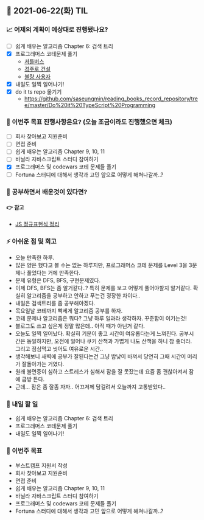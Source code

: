 ## 📆 2021-06-22(화) TIL

### 📈 어제의 계획이 예상대로 진행됐나요?
- [ ] 쉽게 배우는 알고리즘 Chapter 6: 검색 트리
- [x] 프로그래머스 코테문제 풀기
  - [셔틀버스](https://github.com/saseungmin/daily_coding_dojo/tree/master/programmers/Level%203/%5B1%EC%B0%A8%5D%EC%85%94%ED%8B%80%EB%B2%84%EC%8A%A4)
  - [경주로 건설](https://github.com/saseungmin/daily_coding_dojo/tree/master/programmers/Level%203/%EA%B2%BD%EC%A3%BC%EB%A1%9C%20%EA%B1%B4%EC%84%A4)
  - [불량 사용자](https://github.com/saseungmin/daily_coding_dojo/tree/master/programmers/Level%203/%EB%B6%88%EB%9F%89%20%EC%82%AC%EC%9A%A9%EC%9E%90)
- [x] 내일도 일찍 일어나기!
- [x] do it ts repo 옮기기
  - https://github.com/saseungmin/reading_books_record_repository/tree/master/Do%20it%20TypeScript%20Programming

### 🦄 이번주 목표 진행사항은요? (오늘 조금이라도 진행했으면 체크)
- [ ] 회사 찾아보고 지원준비
- [ ] 면접 준비
- [ ] 쉽게 배우는 알고리즘 Chapter 9, 10, 11
- [ ] 바닐라 자바스크립트 스터디 참여하기
- [x] 프로그래머스 및 codewars 코테 문제들 풀기
- [ ] Fortuna 스터디에 대해서 생각과 고민 앞으로 어떻게 해쳐나갈까..?

### 🤔 공부하면서 배운것이 있다면?

#### 👉 참고
- [JS 정규표현식 정리](https://velog.io/@gytlr01/%EC%9E%90%EB%B0%94%EC%8A%A4%ED%81%AC%EB%A6%BD%ED%8A%B8-%EC%A0%95%EA%B7%9C%ED%91%9C%ED%98%84%EC%8B%9D-%EC%A0%95%EB%A6%AC)

### ⚡ 아쉬운 점 및 회고
- 오늘 만족한 하루.
- 많은 양은 했다고 볼 수는 없는 하루지만, 프로그래머스 코테 문제를 Level 3을 3문제나 풀었다는 거에 만족한다.
- 문제 유형은 DFS, BFS, 구현문제였다.
- 이제 DFS, BFS는 좀 알거같다..? 특히 문제를 보고 어떻게 풀어야할지 알거같다. 확실히 알고리즘을 공부하고 안하고 푸는건 굉장한 차이다..
- 내일은 검색트리를 좀 공부해야겠다.
- 목요일날 코테까지 빡세게 알고리즘 공부를 하자.
- 코테 문제나 알고리즘은 뭐다? 그냥 하루 일과라 생각하자. 꾸준함이 이기는것!
- 블로그도 쓰고 싶은게 정말 많은데.. 아직 때가 아닌거 같다.
- 오늘도 일찍 일어났다. 확실히 기분이 좋고 시간이 여유롭다는게 느껴진다. 공부시간은 동일하지만, 오전에 일어나 쿠키 산책과 가볍게 나도 산책을 하니 참 좋더라. 그리고 점심먹고 씻어도 여유로운 시간..
- 생각해보니 새벽에 공부가 잘된다는건 그냥 밤낮이 바껴서 당연히 그때 시간이 머리가 잘돌아가는 거였다.
- 원래 불면증이 심하고 스트레스가 심해서 잠을 잘 못잤는데 요즘 좀 괜찮아져서 잠에 금방 든다.
- 근데... 잠은 좀 잘좀 자자.. 어끄저께 담걸려서 오늘까지 고통받았다..

### 🚀 내일 할 일
- 쉽게 배우는 알고리즘 Chapter 6: 검색 트리
- 프로그래머스 코테문제 풀기
- 내일도 일찍 일어나기!

### 🎯 이번주 목표
- 부스트캠프 지원서 작성
- 회사 찾아보고 지원준비
- 면접 준비
- 쉽게 배우는 알고리즘 Chapter 9, 10, 11
- 바닐라 자바스크립트 스터디 참여하기
- 프로그래머스 및 codewars 코테 문제들 풀기
- Fortuna 스터디에 대해서 생각과 고민 앞으로 어떻게 해쳐나갈까..?
